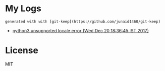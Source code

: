 # My Logs
`generated with with [git-keep](https://github.com/junaid1460/git-keep)`
 - [python3 unsupported locale error (Wed Dec 20 18:36:45 IST 2017)](files/MTUxMzc3NTIwNTQxNjgyMjEyMHB5dGhvbjMxOTk5MQ==.md)

# License
MIT
